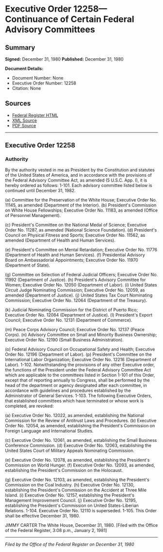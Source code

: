 # Executive Order 12258—Continuance of Certain Federal Advisory Committees

## Summary

**Signed:** December 31, 1980
**Published:** December 31, 1980

**Document Details:**
- Document Number: None
- Executive Order Number: 12258
- Citation: None

## Sources
- [Federal Register HTML](https://www.presidency.ucsb.edu/documents/executive-order-12258-continuance-certain-federal-advisory-committees)
- [XML Source](None)
- [PDF Source](None)

---

## Executive Order 12258

### Authority

By the authority vested in me as President by the Constitution and statutes of the United States of America, and in accordance with the provisions of the Federal Advisory Committee Act, as amended (5 U.S.C. App. I), it is hereby ordered as follows:
1-101. Each advisory committee listed below is continued until December 31, 1982.

(a) Committee for the Preservation of the White House; Executive Order No. 11145, as amended (Department of the Interior).
(b) President's Commission on White House Fellowships; Executive Order No. 11183, as amended (Office of Personnel Management).

(c) President's Committee on the National Medal of Science; Executive Order No. 11287, as amended (National Science Foundation).
(d) President's Council on Physical Fitness and Sports; Executive Order No. 11562, as amended (Department of Health and Human Services).

(e) President's Committee on Mental Retardation; Executive Order No. 11776 (Department of Health and Human Services).
(f) Presidential Advisory Board on Ambassadorial Appointments; Executive Order No. 11970 (Department of State).

(g) Committee on Selection of Federal Judicial Officers; Executive Order No. 11992 (Department of Justice).
(h) President's Advisory Committee for Women; Executive Order No. 12050 (Department of Labor).
    (i) United States Circuit Judge Nominating Commission; Executive Order No. 12059, as amended (Department of Justice).
(j) United States Tax Court Nominating Commission; Executive Order No. 12064 (Department of the Treasury).

(k) Judicial Nominating Commission for the District of Puerto Rico; Executive Order No. 12084 (Department of Justice).
(l) President's Export Council; Executive Order No. 12131 (Department of Commerce).

(m) Peace Corps Advisory Council; Executive Order No. 12137 (Peace Corps).
(n) Advisory Committee on Small and Minority Business Ownership; Executive Order No. 12190 (Small Business Administration).

(o) Federal Advisory Council on Occupational Safety and Health; Executive Order No. 12196 (Department of Labor).
(p) President's Committee on the International Labor Organization; Executive Order No. 12216 (Department of Labor).
1-102. Notwithstanding the provisions of any other Executive order, the functions of the President under the Federal Advisory Committee Act which are applicable to the committees listed in Section 1-101 of this Order, except that of reporting annually to Congress, shall be performed by the head of the department or agency designated after each committee, in accordance with guidelines and procedures established by the Administrator of General Services.
1-103. The following Executive Orders, that established committees which have terminated or whose work is completed, are revoked:

(a) Executive Order No. 12022, as amended, establishing the National Commission for the Review of Antitrust Laws and Procedures.
(b) Executive Order No. 12054, as amended, establishing the President's Commission on Foreign Language and International Studies.

(c) Executive Order No. 12061, as amended, establishing the Small Business Conference Commission.
(d) Executive Order No. 12063, establishing the United States Court of Military Appeals Nominating Commission.

(e) Executive Order No. 12078, as amended, establishing the President's Commission on World Hunger.
(f) Executive Order No. 12093, as amended, establishing the President's Commission on the Holocaust.

(g) Executive Order No. 12103, as amended, establishing the President's Commission on the Coal Industry.
(h) Executive Order No. 12130, establishing the President's Commission on the Accident at Three Mile Island.
    (i) Executive Order No. 12157, establishing the President's Management Improvement Council.
(j) Executive Order No. 12195, establishing the President's Commission on United States-Liberian Relations.
1-104. Executive Order No. 12110 is superseded.
1-105. This Order shall be effective December 31, 1980.

JIMMY CARTER
The White House,
December 31, 1980.
[Filed with the Office of the Federal Register, 3:08 p.m., January 2, 1981]

---

*Filed by the Office of the Federal Register on December 31, 1980*
